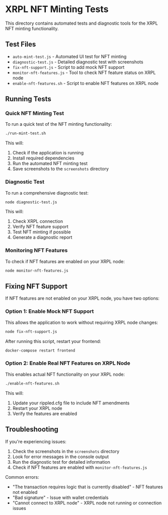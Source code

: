 # XRPL NFT Minting Tests

This directory contains automated tests and diagnostic tools for the XRPL NFT minting functionality.

## Test Files

- `auto-mint-test.js` - Automated UI test for NFT minting
- `diagnostic-test.js` - Detailed diagnostic test with screenshots
- `fix-nft-support.js` - Script to add mock NFT support
- `monitor-nft-features.js` - Tool to check NFT feature status on XRPL node
- `enable-nft-features.sh` - Script to enable NFT features on XRPL node

## Running Tests

### Quick NFT Minting Test

To run a quick test of the NFT minting functionality:

```bash
./run-mint-test.sh
```

This will:
1. Check if the application is running
2. Install required dependencies
3. Run the automated NFT minting test
4. Save screenshots to the `screenshots` directory

### Diagnostic Test

To run a comprehensive diagnostic test:

```bash
node diagnostic-test.js
```

This will:
1. Check XRPL connection
2. Verify NFT feature support
3. Test NFT minting if possible
4. Generate a diagnostic report

### Monitoring NFT Features

To check if NFT features are enabled on your XRPL node:

```bash
node monitor-nft-features.js
```

## Fixing NFT Support

If NFT features are not enabled on your XRPL node, you have two options:

### Option 1: Enable Mock NFT Support

This allows the application to work without requiring XRPL node changes:

```bash
node fix-nft-support.js
```

After running this script, restart your frontend:

```bash
docker-compose restart frontend
```

### Option 2: Enable Real NFT Features on XRPL Node

This enables actual NFT functionality on your XRPL node:

```bash
./enable-nft-features.sh
```

This will:
1. Update your rippled.cfg file to include NFT amendments
2. Restart your XRPL node
3. Verify the features are enabled

## Troubleshooting

If you're experiencing issues:

1. Check the screenshots in the `screenshots` directory
2. Look for error messages in the console output
3. Run the diagnostic test for detailed information
4. Check if NFT features are enabled with `monitor-nft-features.js`

Common errors:

- "The transaction requires logic that is currently disabled" - NFT features not enabled
- "Bad signature" - Issue with wallet credentials
- "Cannot connect to XRPL node" - XRPL node not running or connection issues